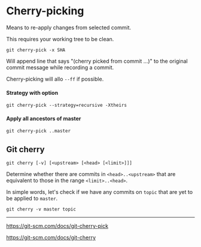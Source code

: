 # Cherry-picking

Means to re-apply changes from selected commit.

This requires your working tree to be clean.

```
git cherry-pick -x SHA
```

Will append line that says "(cherry picked from commit …​)" to the original commit message while recording a commit.

Cherry-picking will allo `--ff` if possible.


#### Strategy with option

```
git cherry-pick --strategy=recursive -Xtheirs
```

#### Apply all ancestors of master

```
git cherry-pick ..master
```

## Git cherry

```
git cherry [-v] [<upstream> [<head> [<limit>]]]
```

Determine whether there are commits in `<head>..<upstream>` that are equivalent to those in the range `<limit>..<head>`.

In simple words, let's check if we have any commits on `topic` that are yet to be applied to `master`.

```
git cherry -v master topic
```


---

https://git-scm.com/docs/git-cherry-pick

https://git-scm.com/docs/git-cherry